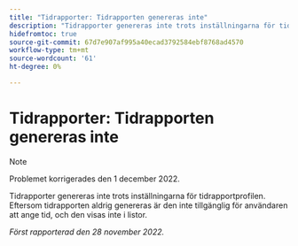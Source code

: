 ```yaml
---
title: "Tidrapporter: Tidrapporten genereras inte"
description: "Tidrapporter genereras inte trots inställningarna för tidrapportprofilen."
hidefromtoc: true
source-git-commit: 67d7e907af995a40ecad3792584ebf8768ad4570
workflow-type: tm+mt
source-wordcount: '61'
ht-degree: 0%

---
```



# Tidrapporter: Tidrapporten genereras inte

>[!NOTE]
>Problemet korrigerades den 1 december 2022.

Tidrapporter genereras inte trots inställningarna för tidrapportprofilen. Eftersom tidrapporten aldrig genereras är den inte tillgänglig för användaren att ange tid, och den visas inte i listor.

_Först rapporterad den 28 november 2022._

